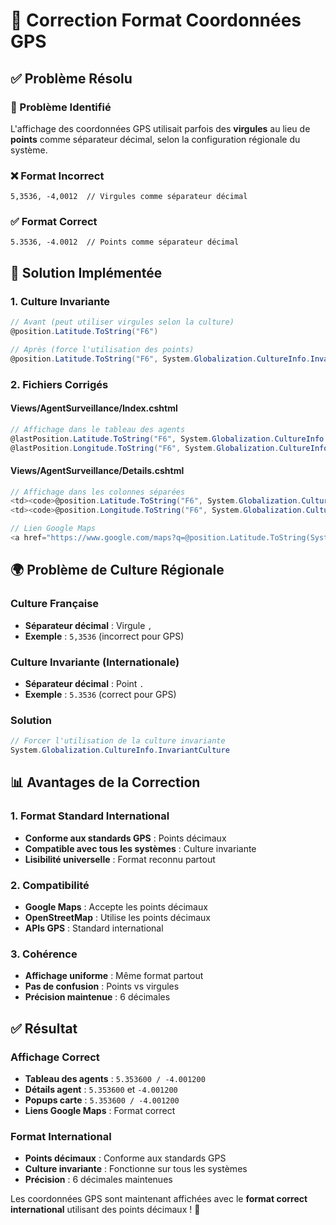 # 🔧 Correction Format Coordonnées GPS

## ✅ **Problème Résolu**

### **🎯 Problème Identifié**
L'affichage des coordonnées GPS utilisait parfois des **virgules** au lieu de **points** comme séparateur décimal, selon la configuration régionale du système.

### **❌ Format Incorrect**
```
5,3536, -4,0012  // Virgules comme séparateur décimal
```

### **✅ Format Correct**
```
5.3536, -4.0012  // Points comme séparateur décimal
```

## 🔧 **Solution Implémentée**

### **1. Culture Invariante**
```csharp
// Avant (peut utiliser virgules selon la culture)
@position.Latitude.ToString("F6")

// Après (force l'utilisation des points)
@position.Latitude.ToString("F6", System.Globalization.CultureInfo.InvariantCulture)
```

### **2. Fichiers Corrigés**

#### **Views/AgentSurveillance/Index.cshtml**
```csharp
// Affichage dans le tableau des agents
@lastPosition.Latitude.ToString("F6", System.Globalization.CultureInfo.InvariantCulture) / 
@lastPosition.Longitude.ToString("F6", System.Globalization.CultureInfo.InvariantCulture)
```

#### **Views/AgentSurveillance/Details.cshtml**
```csharp
// Affichage dans les colonnes séparées
<td><code>@position.Latitude.ToString("F6", System.Globalization.CultureInfo.InvariantCulture)</code></td>
<td><code>@position.Longitude.ToString("F6", System.Globalization.CultureInfo.InvariantCulture)</code></td>

// Lien Google Maps
<a href="https://www.google.com/maps?q=@position.Latitude.ToString(System.Globalization.CultureInfo.InvariantCulture),@position.Longitude.ToString(System.Globalization.CultureInfo.InvariantCulture)">
```

## 🌍 **Problème de Culture Régionale**

### **Culture Française**
- **Séparateur décimal** : Virgule `,`
- **Exemple** : `5,3536` (incorrect pour GPS)

### **Culture Invariante (Internationale)**
- **Séparateur décimal** : Point `.`
- **Exemple** : `5.3536` (correct pour GPS)

### **Solution**
```csharp
// Forcer l'utilisation de la culture invariante
System.Globalization.CultureInfo.InvariantCulture
```

## 📊 **Avantages de la Correction**

### **1. Format Standard International**
- **Conforme aux standards GPS** : Points décimaux
- **Compatible avec tous les systèmes** : Culture invariante
- **Lisibilité universelle** : Format reconnu partout

### **2. Compatibilité**
- **Google Maps** : Accepte les points décimaux
- **OpenStreetMap** : Utilise les points décimaux
- **APIs GPS** : Standard international

### **3. Cohérence**
- **Affichage uniforme** : Même format partout
- **Pas de confusion** : Points vs virgules
- **Précision maintenue** : 6 décimales

## ✅ **Résultat**

### **Affichage Correct**
- **Tableau des agents** : `5.353600 / -4.001200`
- **Détails agent** : `5.353600` et `-4.001200`
- **Popups carte** : `5.353600 / -4.001200`
- **Liens Google Maps** : Format correct

### **Format International**
- **Points décimaux** : Conforme aux standards GPS
- **Culture invariante** : Fonctionne sur tous les systèmes
- **Précision** : 6 décimales maintenues

Les coordonnées GPS sont maintenant affichées avec le **format correct international** utilisant des points décimaux ! 📍 